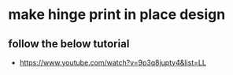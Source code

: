 # make hinge print in place design

## follow the below tutorial

- https://www.youtube.com/watch?v=9p3q8juptv4&list=LL

